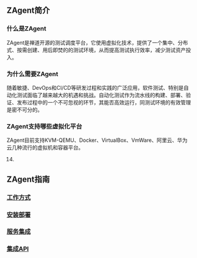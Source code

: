 ## ZAgent简介

### 什么是ZAgent

ZAgent是禅道开源的测试调度平台，它使用虚拟化技术，提供了一个集中、分布式、按需创建、用后即焚的的测试环境，从而提高测试执行效率，减少测试资产投入。

### 为什么需要ZAgent

随着敏捷、DevOps和CI/CD等研发过程和实践的广泛应用，软件测试、特别是自动化测试面临了越来越大的机遇和挑战。自动化测试作为流水线的构建、部署、验证、发布过程中的一个不可忽视的环节，其能否高效运行，同测试环境的有效管理是密不可分的。

### ZAgent支持哪些虚拟化平台

ZAgent目前支持KVM-QEMU、Docker、VirtualBox、VmWare、阿里云、华为云几种流行的虚拟机和容器平台。

14. 

## ZAgent指南

### [工作方式](other/work.md)

### [安装部署](deploy/index.md)

### [服务集成](integration/index.md)

### [集成API](api/index.md)
